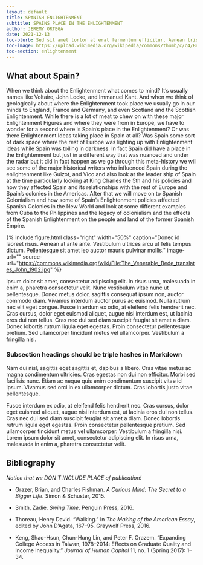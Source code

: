 ```yaml
---
layout: default
title: SPANISH ENLIGHTENMENT 
subtitle: SPAINS PLACE IN THE ENLIGHTENMENT 
author: JEREMY ORTEGA 
date: 2021-12-13
toc-blurb: Sed sit amet tortor at erat fermentum efficitur. Aenean tristique est sed ultrices vulputate. Fusce massa felis, volutpat nec quam sit amet, accumsan lacinia justo. Donec sit amet congue mi. Ut id tellus sit amet leo venenatis porta. Maecenas lobortis nibh in maximus euismod. Aliquam erat volutpat.
toc-image: https://upload.wikimedia.org/wikipedia/commons/thumb/c/c4/Benito_Jer%C3%B3nimo_Feijoo.jpg/256px-Benito_Jer%C3%B3nimo_Feijoo.jpg
toc-section: enlightenment
---
```





## What about Spain? 
When we think about the Enlightenment what comes to mind? It’s usually names like Voltaire, John Locke, and Immanuel Kant. And when we think of geologically about where the Enlightenment took place we usually go in our minds to England, France and Germany, and even Scotland and the Scottish Enlightenment. While there is a lot of meat to chew on with these major Enlightenment Figures and where they were from in Europe, we have to wonder for a second where is Spain’s place in the Enlightenment? Or was there Enlightenment Ideas taking place in Spain at all? Was Spain some sort of dark space where the rest of Europe was lighting up with Enlightenment ideas while Spain was toiling in darkness. In fact Spain did have a place in the Enlightenment but just in a different way that was nuanced and under the radar but it did in fact happen as we go through this meta-history we will see some of the major historical writers who influenced Spain during the enlightenment like Guizot, and Vico and also look at the leader ship of Spain at the time particularly looking at King Charles the 5th and his policies and how they affected Spain and its relationships with the rest of Europe and Spain’s colonies in the Americas. After that we will move on to Spanish Colonialism and how some of Spain’s Enlightenment policies affected Spanish Colonies in the New World and look at some different examples from Cuba to the Philippines and the legacy of colonialism and the effects of the Spanish Enlightenment on the people and land of the former Spanish Empire. 

{% include figure.html
  class="right"
  width="50%"
  caption="Donec id laoreet risus. Aenean at ante ante. Vestibulum ultrices arcu ut felis tempus dictum. Pellentesque sit amet leo auctor mauris pulvinar mollis."
  image-url=""
  source-url="https://commons.wikimedia.org/wiki/File:The_Venerable_Bede_translates_John_1902.jpg"
%}

ipsum dolor sit amet, consectetur adipiscing elit. In risus urna, malesuada in enim a, pharetra consectetur velit. Nunc vestibulum vitae nunc ut pellentesque. Donec metus dolor, sagittis consequat ipsum non, auctor commodo diam. Vivamus interdum auctor purus ac euismod. Nulla rutrum nec elit eget congue. Fusce interdum ex odio, at eleifend felis hendrerit nec. Cras cursus, dolor eget euismod aliquet, augue nisi interdum est, ut lacinia eros dui non tellus. Cras nec dui sed diam suscipit feugiat sit amet a diam. Donec lobortis rutrum ligula eget egestas. Proin consectetur pellentesque pretium. Sed ullamcorper tincidunt metus vel ullamcorper. Vestibulum a fringilla nisi.

### Subsection headings should be triple hashes in Markdown
Nam dui nisl, sagittis eget sagittis et, dapibus a libero. Cras vitae metus ac magna condimentum ultricies. Cras egestas non dui non efficitur. Morbi sed facilisis nunc. Etiam ac neque quis enim condimentum suscipit vitae id ipsum. Vivamus sed orci in ex ullamcorper dictum. Cras lobortis justo vitae pellentesque.

Fusce interdum ex odio, at eleifend felis hendrerit nec. Cras cursus, dolor eget euismod aliquet, augue nisi interdum est, ut lacinia eros dui non tellus. Cras nec dui sed diam suscipit feugiat sit amet a diam. Donec lobortis rutrum ligula eget egestas. Proin consectetur pellentesque pretium. Sed ullamcorper tincidunt metus vel ullamcorper. Vestibulum a fringilla nisi. Lorem ipsum dolor sit amet, consectetur adipiscing elit. In risus urna, malesuada in enim a, pharetra consectetur velit.


## Bibliography

_Notice that we DON'T INCLUDE PLACE of publication!_

- Grazer, Brian, and Charles Fishman. _A Curious Mind: The Secret to a Bigger Life_. Simon & Schuster, 2015.

- Smith, Zadie. _Swing Time_. Penguin Press, 2016.

- Thoreau, Henry David. “Walking.” In _The Making of the American Essay_, edited by John D’Agata, 167–95. Graywolf Press, 2016.

- Keng, Shao-Hsun, Chun-Hung Lin, and Peter F. Orazem. “Expanding College Access in Taiwan, 1978–2014: Effects on Graduate Quality and Income Inequality.” _Journal of Human Capital_ 11, no. 1 (Spring 2017): 1–34.

